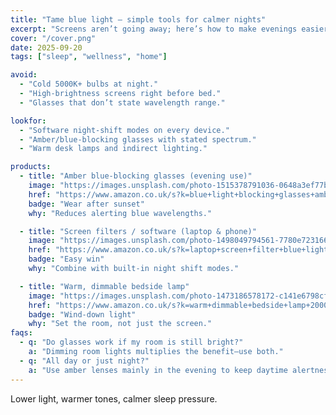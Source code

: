 ```yaml
---
title: "Tame blue light — simple tools for calmer nights"
excerpt: "Screens aren’t going away; here’s how to make evenings easier on your brain."
cover: "/cover.png"
date: 2025-09-20
tags: ["sleep", "wellness", "home"]

avoid:
  - "Cold 5000K+ bulbs at night."
  - "High-brightness screens right before bed."
  - "Glasses that don’t state wavelength range."

lookfor:
  - "Software night-shift modes on every device."
  - "Amber/blue-blocking glasses with stated spectrum."
  - "Warm desk lamps and indirect lighting."

products:
  - title: "Amber blue-blocking glasses (evening use)"
    image: "https://images.unsplash.com/photo-1515378791036-0648a3ef77b2?q=80&w=1200"
    href: "https://www.amazon.co.uk/s?k=blue+light+blocking+glasses+amber&tag=wildandwell0c-21"
    badge: "Wear after sunset"
    why: "Reduces alerting blue wavelengths."

  - title: "Screen filters / software (laptop & phone)"
    image: "https://images.unsplash.com/photo-1498049794561-7780e7231661?q=80&w=1200"
    href: "https://www.amazon.co.uk/s?k=laptop+screen+filter+blue+light&tag=wildandwell0c-21"
    badge: "Easy win"
    why: "Combine with built-in night shift modes."

  - title: "Warm, dimmable bedside lamp"
    image: "https://images.unsplash.com/photo-1473186578172-c141e6798cf4?q=80&w=1200"
    href: "https://www.amazon.co.uk/s?k=warm+dimmable+bedside+lamp+2000K&tag=wildandwell0c-21"
    badge: "Wind-down light"
    why: "Set the room, not just the screen."
faqs:
  - q: "Do glasses work if my room is still bright?"
    a: "Dimming room lights multiplies the benefit—use both."
  - q: "All day or just night?"
    a: "Use amber lenses mainly in the evening to keep daytime alertness normal."
---
```

Lower light, warmer tones, calmer sleep pressure.
